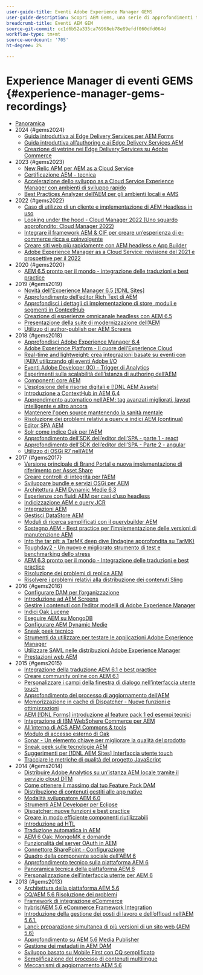 ```yaml
---
user-guide-title: Eventi Adobe Experience Manager GEMS
user-guide-description: Scopri AEM Gems, una serie di approfondimenti tecnici proposti da esperti Adobe Experience Manager.
breadcrumb-title: Eventi AEM GEM
source-git-commit: cc1d6b52a335ca76968eb78e89efdf060dfd064d
workflow-type: tm+mt
source-wordcount: '705'
ht-degree: 2%

---
```



# Experience Manager di eventi GEMS {#experience-manager-gems-recordings}

+ [Panoramica](overview.md)
+ 2024 {#gems2024}
   + [Guida introduttiva ai Edge Delivery Services per AEM Forms](gems2024/edge-delivery-for-aem-forms.md)
   + [Guida introduttiva all’authoring e ai Edge Delivery Services AEM](/help/experience-manager-gems/gems2024/aem-authoring-and-edge-delivery.md)
   + [Creazione di vetrine nei Edge Delivery Services su Adobe Commerce](/help/experience-manager-gems/gems2024/storefronts-on-edge-delivery-with-adobe-commerce.md)
+ 2023 {#gems2023}
   + [New Relic APM per AEM as a Cloud Service](gems2023/newrelic-apm-for-aem-cloud-service.md)
   + [Certificazione AEM - tecnica](gems2023/aem-certification-technical.md)
   + [Accelerazione dello sviluppo as a Cloud Service Experience Manager con ambienti di sviluppo rapido](/help/experience-manager-gems/gems2023/rapid-development-environments.md)
   + [Best Practices Analyzer dell’AEM per gli ambienti locali e AMS](gems2023/aem-best-practices-analyzer.md)
+ 2022 {#gems2022}
   + [Caso di utilizzo di un cliente e implementazione di AEM Headless in uso](gems2022/customer-use-case-and-implementation-of-aem-headless-in-use.md)
   + [Looking under the hood - Cloud Manager 2022 (Uno sguardo approfondito: Cloud Manager 2022)](gems2022/looking-under-the-hood-cloud-manager-2022.md)
   + [Integrare il framework AEM &amp; CIF per creare un’esperienza di e-commerce ricca e coinvolgente](gems2022/aem-and-cif-framework-integration.md)
   + [Creare siti web più rapidamente con AEM headless e App Builder](gems2022/build-sites-faster-with-headless-and-appbuilder.md)
   + [Adobe Experience Manager as a Cloud Service: revisione del 2021 e prospettive per il 2022](gems2022/aemcloudservice-2021-review-and-outlook.md)
+ 2020 {#gems2020}
   + [AEM 6.5 pronto per il mondo - integrazione delle traduzioni e best practice](gems2020/aem65-readyfortheworld-translationintegration-bestpractices.md)
+ 2019 {#gems2019}
   + [Novità dell&#39;Experience Manager 6.5 [!DNL Sites]](gems2019/adobe-experience-manager-6-5-sites-whats-new.md)
   + [Approfondimento dell’editor Rich Text di AEM](gems2019/aem-rich-text-editor-rte-deep-dive1.md)
   + [Approfondisci i dettagli di implementazione di store, moduli e segmenti in ContextHub](gems2019/contexthub-deep-dive.md)
   + [Creazione di esperienze omnicanale headless con AEM 6.5](gems2019/creating-headless-omnichannel-experiences-with-aem-65.md)
   + [Presentazione della suite di modernizzazione dell’AEM](gems2019/introducing-the-aem-modernization-suite.md)
   + [Utilizzo di author-publish per AEM Screens](gems2019/leveraging-author-publish-for-aem-screens.md)
+ 2018 {#gems2018}
   + [Approfondisci Adobe Experience Manager 6.4](gems2018/aem-6-4-technical-sneak-peek.md)
   + [Adobe Experience Platform - Il cuore dell’Experience Cloud](gems2018/aem-acp.md)
   + [Real-time and lightweight: crea integrazioni basate su eventi con l’AEM utilizzando gli eventi Adobe I/O](gems2018/aem-adobe-io.md)
   + [Eventi Adobe Developer (IO) - Trigger di Analytics](gems2018/aem-analytics-triggers.md)
   + [Esperimenti sulla scalabilità dell’istanza di authoring dell’AEM](gems2018/aem-author-scalability1.md)
   + [Componenti core AEM](gems2018/aem-core-components.md)
   + [L’esplosione delle risorse digitali e [!DNL AEM Assets]](gems2018/aem-digital-asset-explosion.md)
   + [Introduzione a ContextHub in AEM 6.4](gems2018/aem-intro-to-contexthub.md)
   + [Apprendimento automatico nell’AEM: tag avanzati migliorati, layout intelligente e altro ancora](gems2018/aem-machine-learning.md)
   + [Mantenere l&#39;open source mantenendo la sanità mentale](gems2018/aem-maintaining-open-source.md)
   + [Risoluzione dei problemi relativi a query e indici AEM (continua)](gems2018/aem-query-and-index-troubleshooting2.md)
   + [Editor SPA AEM](gems2018/aem-spa-editor.md)
   + [Solr come indice Oak per l’AEM](gems2018/solr-as-an-oak-index-for-aem.md)
   + [Approfondimento dell’SDK dell’editor dell’SPA - parte 1 - react](gems2018/spa-editor-sdk-deep-dive-react.md)
   + [Approfondimento dell’SDK dell’editor dell’SPA - Parte 2 - angular](gems2018/spa-editor-sdk-deep-dive-angular.md)
   + [Utilizzo di OSGi R7 nell’AEM](gems2018/using-osgi-r7-in-aem.md)
+ 2017 {#gems2017}
   + [Versione principale di Brand Portal e nuova implementazione di riferimento per Asset Share](gems2017/aem-brand-portal.md)
   + [Creare controlli di integrità per l’AEM](gems2017/aem-building-health-checks-for-aem.md)
   + [Sviluppare bundle e servizi OSGi per AEM](gems2017/aem-developing-osgi-bundles-services-for-aem.md)
   + [Architettura AEM Dynamic Medie 6.3](gems2017/aem-dynamic-media-architecture.md)
   + [Esperienze con fluidi AEM per casi d’uso headless](gems2017/aem-headless-usecases.md)
   + [Indicizzazione AEM e query JCR](gems2017/aem-indexing-jcr-query.md)
   + [Integrazioni AEM](gems2017/aem-integrations.md)
   + [Gestisci DataStore AEM](gems2017/aem-managing-aem-datastore.md)
   + [Moduli di ricerca semplificati con il querybuilder AEM](gems2017/aem-search-forms-using-querybuilder.md)
   + [Sostegno AEM - Best practice per l’implementazione delle versioni di manutenzione AEM](gems2017/aem-sustenance-best-practices-deploying-maintenance-releases.md)
   + [Into the tar pit: a TarMK deep dive (Indagine approfondita su TarMK)](gems2017/aem-tarmk-deepdive.md)
   + [Toughday2 - Un nuovo e migliorato strumento di test e benchmarking dello stress](gems2017/aem-toughday2-stress-testing-benchmarking-tool.md)
   + [AEM 6.3 pronto per il mondo - Integrazione delle traduzioni e best practice](gems2017/aem-translation-best-practices.md)
   + [Risoluzione dei problemi di replica AEM](gems2017/aem-troubleshooting-aem-replication.md)
   + [Risolvere i problemi relativi alla distribuzione dei contenuti Sling](gems2017/aem-troubleshooting-sling.md)
+ 2016 {#gems2016}
   + [Configurare DAM per l’organizzazione](gems2016/aem-configuring-dam-for-enterprise.md)
   + [Introduzione ad AEM Screens](gems2016/aem-introduction-to-aem-screens.md)
   + [Gestire i contenuti con l’editor modelli di Adobe Experience Manager](gems2016/aem-managing-content-with-template-editor.md)
   + [Indici Oak Lucene](gems2016/aem-oak-lucene-indexes.md)
   + [Eseguire AEM su MongoDB](gems2016/aem-running-aem-on-mongodb.md)
   + [Configurare AEM Dynamic Medie](gems2016/aem-setup-and-configure-aem-dynamic-media.md)
   + [Sneak peek tecnico](gems2016/aem-technical-sneak-peek.md)
   + [Strumenti da utilizzare per testare le applicazioni Adobe Experience Manager](gems2016/aem-testing-tools-for-aem-apps.md)
   + [Utilizzare SAML nelle distribuzioni Adobe Experience Manager](gems2016/aem-utilizing-saml-in-aem-deployments.md)
   + [Prestazioni web AEM](gems2016/aem-web-performance.md)
+ 2015 {#gems2015}
   + [Integrazione della traduzione AEM 6.1 e best practice](gems2015/aem-6-1-translation-integration-and-best-practices.md)
   + [Creare community online con AEM 6.1](gems2015/aem-creating-online-communities-with-aem-6-1.md)
   + [Personalizzare i campi della finestra di dialogo nell’interfaccia utente touch](gems2015/aem-customizing-dialog-fields-in-touch-ui.md)
   + [Approfondimento del processo di aggiornamento dell’AEM](gems2015/aem-deep-dive-into-aem-upgrade-process.md)
   + [Memorizzazione in cache di Dispatcher - Nuove funzioni e ottimizzazioni](gems2015/aem-dispatcher-caching-new-features-and-optimizations.md)
   + [AEM [!DNL Forms] introduzione al feature pack 1 ed esempi tecnici](gems2015/aem-forms-feature-pack-1-introduction-and-technical-samples.md)
   + [Integrazione di IBM WebSphere Commerce per AEM](gems2015/aem-ibm-websphere-commerce-integration-for-aem.md)
   + [All’interno di ACS AEM Commons &amp; tools](gems2015/aem-inside-acs-aem-commons-and-tools.md)
   + [Modulo di accesso esterno di Oak](gems2015/aem-oak-external-login-module-authenticating-with-ldap-and-beyond.md)
   + [Sonar - Un elemento chiave per migliorare la qualità del prodotto](gems2015/aem-sonar-a-key-element-to-improve-product-quality.md)
   + [Sneak peek sulle tecnologie AEM](gems2015/aem-tech-sneak-peek.md)
   + [Suggerimenti per [!DNL AEM Sites] Interfaccia utente touch](gems2015/aem-tips-and-tricks-for-aem-sites-touch-ui.md)
   + [Tracciare le metriche di qualità del progetto JavaScript](gems2015/aem-track-quality-metrics-of-your-javascript-project.md)
+ 2014 {#gems2014}
   + [Distribuire Adobe Analytics su un’istanza AEM locale tramite il servizio cloud DTM](gems2014/aem-adobe-analytics-dynamic-tag-management.md)
   + [Come ottenere il massimo dal tuo Feature Pack DAM](gems2014/aem-dam-feature-pack.md)
   + [Distribuzione di contenuti gestiti alle app native](gems2014/aem-delivering-managed-content-to-your-native-apps.md)
   + [Modalità sviluppatore AEM 6.0](gems2014/aem-developer-mode.md)
   + [Strumenti AEM Developer per Eclipse](gems2014/aem-developer-tools-for-eclipse.md)
   + [Dispatcher: nuove funzioni e best practice](gems2014/aem-dispatcher.md)
   + [Creare in modo efficiente componenti riutilizzabili](gems2014/aem-efficiently-build-reusable-components.md)
   + [Introduzione ad HTL](gems2014/aem-introduction-to-htl.md)
   + [Traduzione automatica in AEM](gems2014/aem-machine-translation-in-aem.md)
   + [AEM 6 Oak: MongoMK e domande](gems2014/aem-oak-mongomk-and-queries.md)
   + [Funzionalità del server OAuth in AEM](gems2014/aem-oauth-server-functionality-in-aem.md)
   + [Connettore SharePoint - Configurazione](gems2014/aem-sharepoint-connector-setup-and-configuration.md)
   + [Quadro della componente sociale dell&#39;AEM 6](gems2014/aem-social-component-framework-in-aem-6.md)
   + [Approfondimento tecnico sulla piattaforma AEM 6](gems2014/aem-technical-deep-dive-into-the-aem-6-platform.md)
   + [Panoramica tecnica della piattaforma AEM 6](gems2014/aem-technical-overview-of-the-aem-6-platform.md)
   + [Personalizzazione dell’interfaccia utente per AEM 6](gems2014/aem-user-interface-customization-for-aem6.md)
+ 2013 {#gems2013}
   + [Architettura della piattaforma AEM 5.6](gems2013/aem-architecture-of-the-aem-5-6-platform.md)
   + [CQ/AEM 5.6 Risoluzione dei problemi](gems2013/aem-cq-aem-5-6-troubleshooting.md)
   + [Framework di integrazione eCommerce](gems2013/aem-ecommerce-integration-framework.md)
   + [hybris/AEM 5.6 eCommerce Framework Integration](gems2013/aem-hybris-ecommerce-framework-integration.md)
   + [Introduzione della gestione dei posti di lavoro e dell’offload nell’AEM 5.6.1.](gems2013/aem-job-handling-and-offloading.md)
   + [Lanci: preparazione simultanea di più versioni di un sito web (AEM 5.6)](gems2013/aem-launches.md)
   + [Approfondimento su AEM 5.6 Media Publisher](gems2013/aem-media-publisher-deep-dive.md)
   + [Gestione dei metadati in AEM DAM](gems2013/aem-metadata-management-in-aem-dam.md)
   + [Sviluppo basato su Mobile First con CQ semplificato](gems2013/aem-mobile-first-development-with-cq-made-easy.md)
   + [Semplificazione del processo di contenuti multilingue](gems2013/aem-streamlining-multilingual-content-process.md)
   + [Meccanismi di aggiornamento AEM 5.6](gems2013/aem-upgrade-mechanisms.md)

<!--
+ [Archive] {#archive}
    + [AEM 6 Oak: MongoMK and Queries](archive/aem-oak-mongomk-and-queries.md)
    + [Search forms made easy with the AEM querybuilder](archive/aem-search-forms-using-querybuilder.md)
    + [Deep Dive on implementation details of stores, modules and segments in ContextHub](archive/contexthub-deep-dive.md)
    + [AEM Web Performance](archive/aem-web-performance.md)
    + [AEM Query and Index Troubleshooting](archive/aem-query-and-index-troubleshooting.md)
    + [User Interface Customization for AEM 6](archive/aem-user-interface-customization-for-aem6.md)
    + [Technical Sneak Peek](archive/aem-technical-sneak-peek.md)
    + [Customizing Dialog Fields in Touch UI](archive/aem-customizing-dialog-fields-in-touch-ui.md)
    + [Building Health Checks for AEM](archive/aem-building-health-checks-for-aem.md)
    + [Running AEM on MongoDB](archive/aem-running-aem-on-mongodb.md)
    + [AEM 5.6 Media Publisher Deep Dive ](archive/aem-media-publisher-deep-dive.md)
    + [AEM Fluid Experiences for headless usecases](archive/aem-headless-usecases.md)
    + [The Digital Asset Explosion & AEM Assets](archive/aem-digital-asset-explosion.md)
    + [Introduction of Job Handling and Offloading in AEM 5.6.1. ](archive/aem-job-handling-and-offloading.md)
    + [Technical Overview of the AEM 6 Platform](archive/aem-technical-overview-of-the-aem-6-platform.md)
    + [Launches: concurrent preparation of multiple versions of a website (AEM 5.6) ](archive/aem-launches.md)
    + [Efficiently Build Reusable Components](archive/aem-efficiently-build-reusable-components.md)
    + [AEM Integrations - a solid foundation goes a long way](archive/aem-integrations.md)
    + [Dispatcher - New features and best practices](archive/aem-dispatcher.md)
    + [Adobe Experience Manager 6.5 Sites - What's New](archive/adobe-experience-manager-6-5-sites-whats-new.md)
    + [Oak's External Login Module - Authenticating with LDAP and Beyond](archive/aem-oak-external-login-module-authenticating-with-ldap-and-beyond.md)
    + [Troubleshooting AEM Replication](archive/aem-troubleshooting-aem-replication.md)
    + [Metadata Management in AEM DAM](archive/aem-metadata-management-in-aem-dam.md)
    + [AEM 6.5 Ready for the World - Translation Integration & Best Practices](archive/aem65-readyfortheworld-translationintegration-bestpractices.md)
    + [hybris/AEM 5.6 eCommerce framework integration](archive/aem-hybris-ecommerce-framework-integration.md)
    + [How to deploy Adobe Analytics on a local AEM instance by using the Dynamic Tag Management cloud service](archive/aem-adobe-analytics-dynamic-tag-management.md)
    + [eCommerce Integration Framework ](archive/aem-ecommerce-integration-framework.md)
    + [Real-time and lightweight: build event-driven integrations with AEM using Adobe I/O Events](archive/aem-adobe-io.md)
    + [AEM Tech Sneak Peek](archive/aem-tech-sneak-peek.md)
    + [AEM Rich Text Editor (RTE) Deep Dive](archive/aem-rich-text-editor-rte-deep-dive1.md)
    + [Deep dive into AEM upgrade process](archive/aem-deep-dive-into-aem-upgrade-process.md)
    + [AEM SPA Editor](archive/aem-spa-editor.md)
    + [MSM and Translation: Best Practices ](archive/aem-msm-and-translation-best-practices.md)
    + [AEM Indexing and JCR Query](archive/aem-indexing-jcr-query.md)
    + [IBM WebSphere Commerce Integration for AEM](archive/aem-ibm-websphere-commerce-integration-for-aem.md)
    + [Setup and Configure AEM Dynamic Media](archive/aem-setup-and-configure-aem-dynamic-media.md)
    + [Leveraging author-publish for AEM Screens](archive/leveraging-author-publish-for-aem-screens.md)
    + [Experiments in AEM Author Scalability](archive/aem-author-scalability1.md)
    + [Introduction to AEM Screens](archive/aem-introduction-to-aem-screens.md)
    + [Creating Headless Omnichannel Experiences with AEM 6.5](archive/creating-headless-omnichannel-experiences-with-aem-65.md)
    + [Developing OSGi Bundles and Services for AEM](archive/aem-developing-osgi-bundles-services-for-aem.md)
    + [Technical Deep Dive into the AEM 6 Platform](archive/aem-technical-deep-dive-into-the-aem-6-platform.md)
    + [Adobe Experience Platform - The Heart of Experience Cloud](archive/aem-acp.md)
    + [Social Component Framework in AEM 6](archive/aem-social-component-framework-in-aem-6.md)
    + [Mobile-First Development with CQ Made Easy](archive/aem-mobile-first-development-with-cq-made-easy.md)
    + [AEM Core Components](archive/aem-core-components.md)
    + [AEM SPA Editor](archive/jcr-aem-spa-editor.md)
    + [Major Brand Portal Release and new reference implementation for Asset Share](archive/aem-brand-portal.md)
    + [Utilizing SAML in Adobe Experience Manager deployments](archive/aem-utilizing-saml-in-aem-deployments.md)
    + [AEM 6.0 Developer Mode](archive/aem-developer-mode.md)
    + [AEM [!DNL Forms] Feature Pack 1 introduction and technical samples](archive/aem-forms-feature-pack-1-introduction-and-technical-samples.md)
    + [CQ/AEM 5.6 Troubleshooting](archive/aem-cq-aem-5-6-troubleshooting.md)
    + [AEM Dynamic Media 6.3 Architecture](archive/aem-dynamic-media-architecture.md)
    + [Inside ACS AEM Commons & Tools](archive/aem-inside-acs-aem-commons-and-tools.md)
    + [Creating online Communities with AEM 6.1](archive/aem-creating-online-communities-with-aem-6-1.md)
    + [OAuth Server functionality in AEM - Embrace Federation and unleash your REST APIs!](archive/aem-oauth-server-functionality-in-aem.md)
    + [Into the tar pit: a TarMK deep dive](archive/aem-tarmk-deepdive.md)
    + [Oak Lucene Indexes](archive/aem-oak-lucene-indexes.md)
    + [AEM Developer Tools for Eclipse](archive/aem-developer-tools-for-eclipse.md)
    + [Solr as an Oak index for AEM](archive/solr-as-an-oak-index-for-aem1.md)
    + [Toughday2 - A new and improved stress testing and benchmarking tool](archive/aem-toughday2-stress-testing-benchmarking-tool.md)
    + [Introduction to ContextHub in AEM 6.4](archive/aem-intro-to-contexthub.md)
    + [Configuring the DAM for Enterprise](archive/aem-configuring-dam-for-enterprise.md)
    + [Managing AEM DataStore](archive/aem-managing-aem-datastore.md)
    + [AEM Sustenance - Best Practices for deploying AEM Maintenance Releases](archive/aem-sustenance-best-practices-deploying-maintenance-releases.md)
    + [Maintaining Open Source While Maintaining Your Sanity](archive/aem-maintaining-open-source.md)
    + [SPA Editor SDK Deep Dive - Part 1 - React ](archive/spa-editor-sdk-deep-dive-react.md)
    + [Tools to use for testing Adobe Experience Manager applications](archive/aem-testing-tools-for-aem-apps.md)
    + [Machine Learning in AEM: Enhanced Smart Tags, Smart Layout and more](archive/aem-machine-learning.md)
    + [Tips and tricks for AEM Sites Touch UI](archive/aem-tips-and-tricks-for-aem-sites-touch-ui.md)
    + [Dispatcher Caching - New Features and Optimizations](archive/aem-dispatcher-caching-new-features-and-optimizations.md)
    + [How to get the most out of your DAM Feature Pack](archive/aem-dam-feature-pack.md)
    + [Troubleshooting Sling Content Distribution](archive/aem-troubleshooting-sling.md)
    + [Introduction to HTL](archive/aem-introduction-to-htl.md)
    + [Delivering Managed Content to your Native Apps](archive/aem-delivering-managed-content-to-your-native-apps.md)
    + [SharePoint Connector - Setup and Configuration](archive/aem-sharepoint-connector-setup-and-configuration.md)
    + [AEM 6.1 Translation Integration & Best Practices](archive/aem-6-1-translation-integration-and-best-practices.md)
    + [Managing your content with the template editor of Adobe Experience Manager](archive/aem-managing-content-with-template-editor.md)
    + [SPA Editor SDK Deep Dive - Part 2 - Angular](archive/spa-editor-sdk-deep-dive-angular.md)
    + [Sonar - A key element to improve product quality](archive/aem-sonar-a-key-element-to-improve-product-quality.md)
    + [AEM 6.3 Ready for the World - Translation Integration & Best Practices](archive/aem-translation-best-practices.md)
    + [AEM 5.6 upgrade mechanisms ](archive/aem-upgrade-mechanisms.md)
    + [Track quality metrics of your Javascript project](archive/aem-track-quality-metrics-of-your-javascript-project.md)
    + [Streamlining multilingual content process](archive/aem-streamlining-multilingual-content-process.md)
    + [Deep Dive into Adobe Experience Manager 6.4](archive/aem-6-4-technical-sneak-peek.md)
    + [Machine Translation in AEM](archive/aem-machine-translation-in-aem.md)
    + [Using OSGi R7 in AEM](archive/using-osgi-r7-in-aem.md)
    + [Architecture of the AEM 5.6 Platform](archive/aem-architecture-of-the-aem-5-6-platform.md)
    + [Adobe I/O Events - Analytics Triggers](archive/aem-analytics-triggers.md)
    + [Introducing the AEM Modernization Suite](archive/introducing-the-aem-modernization-suite.md)
    + [AEM Query and Index Troubleshooting](archive/aem-query-and-index-troubleshooting2.md)
-->
